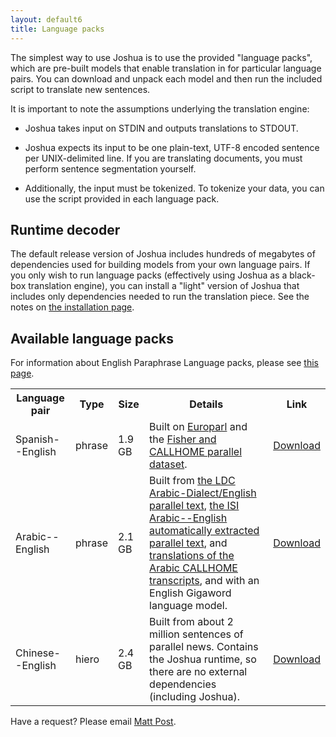 ```yaml
---
layout: default6
title: Language packs
---
```


The simplest way to use Joshua is to use the provided "language packs", which are pre-built models
that enable translation in for particular language pairs. You can download and unpack each model and
then run the included script to translate new sentences.

It is important to note the assumptions underlying the translation engine:

- Joshua takes input on STDIN and outputs translations to STDOUT.

- Joshua expects its input to be one plain-text, UTF-8 encoded sentence per UNIX-delimited line. If
  you are translating documents, you must perform sentence segmentation yourself.
  
- Additionally, the input must be tokenized. To tokenize your data, you can use the script provided
  in each language pack.

## Runtime decoder

The default release version of Joshua includes hundreds of megabytes of dependencies used
for building models from your own language pairs. If you only wish to run language packs
(effectively using Joshua as a black-box translation engine), you can install a "light" version
of Joshua that includes only dependencies needed to run the translation piece. See the notes
on [the installation page](../6.0/install.html).

## Available language packs

For information about English Paraphrase Language packs, please see [this page](paraphrase/).

<table class="table table-condensed">
  <tr>
    <th>Language pair</th>
    <th>Type</th>
    <th>Size</th>
    <th>Details</th>
    <th>Link</th>
  </tr>
  <tr>
    <td>Spanish--English</td>
    <td>phrase</td>
    <td>1.9 GB</td>
    <td>Built on <a href="http://www.statmt.org/europarl/">Europarl</a> and the <a href="https://catalog.ldc.upenn.edu/LDC2014T23">Fisher and CALLHOME parallel dataset</a>.</td>
    <td><a href="es-en-phrase/">Download</a></td>
  </tr>
  <tr>
    <td>Arabic--English</td>
    <td>phrase</td>
    <td>2.1 GB</td>
    <td>Built from
  <a href="https://catalog.ldc.upenn.edu/LDC2012T09">the LDC Arabic-Dialect/English parallel text</a>,
  <a href="https://catalog.ldc.upenn.edu/LDC2007T08">the ISI Arabic--English automatically extracted parallel text</a>, 
  and <a href="https://catalog.ldc.upenn.edu/LDC97T19">translations of the Arabic CALLHOME transcripts</a>, and with an English Gigaword language model.
    </td>
    <td><a href="ar-en-phrase/">Download</a></td>
  </tr>
  <tr>
    <td>Chinese--English</td>
    <td>hiero</td>
    <td>2.4 GB</td>
    <td>Built from about 2 million sentences of parallel news. Contains the Joshua runtime,
      so there are no external dependencies (including Joshua).
    </td>
    <td><a href="zh-en-hiero/">Download</a></td>
  </tr>
</table>

Have a request? Please email [Matt Post](http://cs.jhu.edu/~post/).
